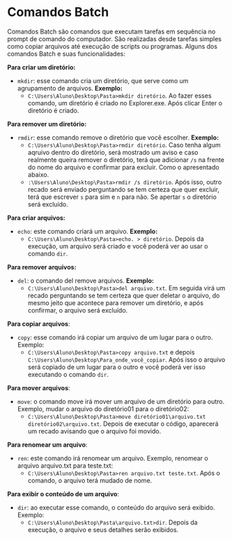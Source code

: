 # Comandos Batch

Comandos Batch são comandos que executam tarefas em sequência no prompt de comando do computador. São realizadas desde tarefas simples como copiar arquivos até execução de scripts ou programas. Alguns dos comandos Batch e suas funcionalidades:

**Para criar um diretório:**
- ```mkdir```: esse comando cria um diretório, que serve como um agrupamento de arquivos. **Exemplo:**
  - ```C:\Users\Aluno\Desktop\Pasta>mkdir diretório```. Ao fazer esses comando, um diretório é criado no Explorer.exe. Após clicar Enter o diretório é criado.

**Para remover um diretório:**
- ```rmdir```: esse comando remove o diretório que você escolher. **Exemplo:**
  - ```C:\Users\Aluno\Desktop\Pasta>rmdir diretório```. Caso tenha algum aqruivo dentro do diretório, será mostrado um aviso e caso realmente queira remover o diretório, terá que adicionar ```/s``` na frente do nome do arquivo e confirmar para excluir. Como o apresentado abaixo.
  - ```:\Users\Aluno\Desktop\Pasta>rmdir /s diretório```. Após isso, outro recado será enviado perguntando se tem certeza que quer excluir, terá que escrever ```s``` para sim e ```n``` para não. Se apertar ```s``` o diretório será excluído.

**Para criar arquivos:**
- ```echo```: este comando criará um arquivo. **Exemplo:**
  - ```C:\Users\Aluno\Desktop\Pasta>echo. > diretório```. Depois da execução, um arquivo será criado e você poderá ver ao usar o comando ```dir```.

**Para remover arquivos:**
- ```del```: o comando del remove arquivos. **Exemplo:**
    - ```C:\Users\Aluno\Desktop\Pasta>del arquivo.txt```. Em seguida virá um recado perguntando se tem certeza que quer deletar o arquivo, do mesmo jeito que acontece para remover um diretório, e após confirmar, o arquivo será excluído.
 
**Para copiar arquivos**:
- ```copy```: esse comando irá copiar um arquivo de um lugar para o outro. Exemplo:
  - ```C:\Users\Aluno\Desktop\Pasta>copy arquivo.txt``` e depois ```C:\Users\Aluno\Desktop\Para_onde_você_copiar```. Após isso o arquivo será copiado de um lugar para o outro e você poderá ver isso executando o comando ```dir```.
 
**Para mover arquivos**:
- ```move```: o comando move irá mover um arquivo de um diretório para outro. Exemplo, mudar o arquivo do diretório01 para o diretório02:
  - ```C:\Users\Aluno\Desktop\Pasta>move diretório01\arquivo.txt diretório02\arquivo.txt```. Depois de executar o código, aparecerá um recado avisando que o arquivo foi movido.
 
**Para renomear um arquivo**:
- ```ren```: este comando irá renomear um arquivo. Exemplo, renomear o arquivo arquivo.txt para teste.txt:
  - ```C:\Users\Aluno\Desktop\Pasta>ren arquivo.txt teste.txt```. Após o comando, o arquivo terá mudado de nome.
 
**Para exibir o conteúdo de um arquivo**:
- ```dir```: ao executar esse comando, o conteúdo do arquivo será exibido. Exemplo:
  - ```C:\Users\Aluno\Desktop\Pasta\arquivo.txt>dir```. Depois da execução, o arquivo e seus detalhes serão exibidos.
